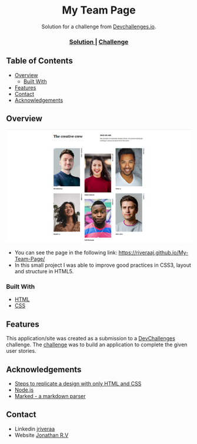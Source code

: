 <h1 align="center">My Team Page</h1>

<div align="center">
   Solution for a challenge from  <a href="http://devchallenges.io" target="_blank">Devchallenges.io</a>.
</div>

<div align="center">
  <h3>
    <a href="https://riveraaj.github.io/My-Team-Page/">
      Solution
    </a>
    <span> | </span>
    <a href="https://devchallenges.io/challenges/hhmesazsqgKXrTkYkt0U">
      Challenge
    </a>
  </h3>
</div>

## Table of Contents

- [Overview](#overview)
  - [Built With](#built-with)
- [Features](#features)
- [Contact](#contact)
- [Acknowledgements](#acknowledgements)

## Overview

![screenshot](https://raw.githubusercontent.com/riveraaj/My-Team-Page/main/asset/image/Demo.png)

- You can see the page in the following link: https://riveraaj.github.io/My-Team-Page/
- In this small project I was able to improve good practices in CSS3, layout and structure in HTML5.

### Built With

- [HTML](https://www.w3schools.com/html/)
- [CSS](https://www.w3schools.com/css/)

## Features

This application/site was created as a submission to a [DevChallenges](https://devchallenges.io/challenges) challenge. The [challenge](https://devchallenges.io/challenges/hhmesazsqgKXrTkYkt0U) was to build an application to complete the given user stories.


## Acknowledgements

- [Steps to replicate a design with only HTML and CSS](https://devchallenges-blogs.web.app/how-to-replicate-design/)
- [Node.js](https://nodejs.org/)
- [Marked - a markdown parser](https://github.com/chjj/marked)

## Contact

- Linkedin [jriveraa](https://www.linkedin.com/in/jriveraaa/)
- Website [Jonathan R.V](https://riveraaj.github.io/Portfolio/)
